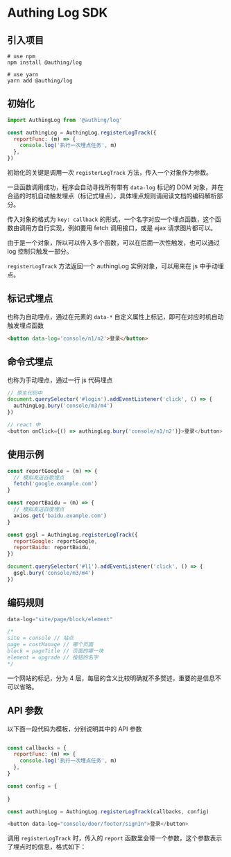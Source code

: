 # Authing Log SDK


## 引入项目
```
# use npm
npm install @authing/log

# use yarn
yarn add @authing/log
```

## 初始化
```javascript
import AuthingLog from '@authing/log'

const authingLog = AuthingLog.registerLogTrack({
  reportFunc: (m) => {
    console.log('执行一次埋点任务', m)
  },
})
```
初始化的关键是调用一次 `registerLogTrack` 方法，传入一个对象作为参数。

一旦函数调用成功，程序会自动寻找所有带有 `data-log` 标记的 DOM 对象，并在合适的时机自动触发埋点（标记式埋点），具体埋点规则请阅读文档的编码解析部分。

传入对象的格式为 `key: callback` 的形式，一个名字对应一个埋点函数，这个函数由调用方自行实现，例如要用 fetch 调用接口，或是 ajax 请求图片都可以。

由于是一个对象，所以可以传入多个函数，可以在后面一次性触发，也可以通过 log 控制只触发一部分。

`registerLogTrack` 方法返回一个 authingLog 实例对象，可以用来在 js 中手动埋点。

## 标记式埋点
也称为自动埋点，通过在元素的 `data-*` 自定义属性上标记，即可在对应时机自动触发埋点函数

```html
<button data-log='console/n1/n2'>登录</button>
```


## 命令式埋点
也称为手动埋点，通过一行 js 代码埋点

```javascript
// 原生代码中
document.querySelector('#login').addEventListener('click', () => {
  authingLog.bury('console/m3/m4')
})

// react 中
<button onClick={() => authingLog.bury('console/n1/n2')}>登录</button>
```

## 使用示例
```javascript
const reportGoogle = (m) => {
  // 模拟发送谷歌埋点
  fetch('google.example.com')
}

const reportBaidu = (m) => {
  // 模拟发送百度埋点
  axios.get('baidu.example.com')
}

const gsgl = AuthingLog.registerLogTrack({
  reportGoogle: reportGoogle,
  reportBaidu: reportBaidu,
})

document.querySelector('#l1').addEventListener('click', () => {
  gsgl.bury('console/m3/m4')
})
```


## 编码规则
```javascript
data-log="site/page/block/element"

/*
site = console // 站点
page = costManage // 哪个页面
block = pageTitle // 页面的哪一块
element = upgrade // 按钮的名字
*/
```
一个网站的标记，分为 4 层，每层的含义比较明确就不多赘述，重要的是信息不可以省略。


## 



## API 参数
以下面一段代码为模板，分别说明其中的 API 参数
``` javascript

const callbacks = {
  reportFunc: (m) => {
    console.log('执行一次埋点任务', m)
  },
}

const config = {
  
}

const authingLog = AuthingLog.registerLogTrack(callbacks, config)

<button data-log="console/door/footer/signIn">登录</button>
```

调用 `registerLogTrack` 时，传入的 `report` 函数里会带一个参数，这个参数表示了埋点时的信息，格式如下：
